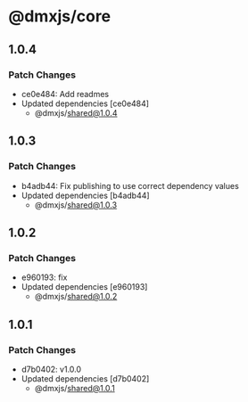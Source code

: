 # @dmxjs/core

## 1.0.4

### Patch Changes

- ce0e484: Add readmes
- Updated dependencies [ce0e484]
  - @dmxjs/shared@1.0.4

## 1.0.3

### Patch Changes

- b4adb44: Fix publishing to use correct dependency values
- Updated dependencies [b4adb44]
  - @dmxjs/shared@1.0.3

## 1.0.2

### Patch Changes

- e960193: fix
- Updated dependencies [e960193]
  - @dmxjs/shared@1.0.2

## 1.0.1

### Patch Changes

- d7b0402: v1.0.0
- Updated dependencies [d7b0402]
  - @dmxjs/shared@1.0.1
